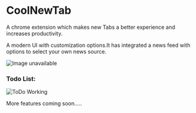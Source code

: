 # CoolNewTab


A chrome extension which makes new Tabs a better experience and increases productivity.

A modern UI with customization options.It has integrated a news feed with options to select your own news source.


![Image unavailable](https://github.com/rasikraj01/CoolNewTab/blob/master/assets/img/Screen%20Shot%202017-11-03%20at%209.23.54%20PM-min.png?raw=true)


### Todo List:

![ToDo Working](https://github.com/rasikraj01/CoolNewTab/blob/master/assets/img/ezgif-4-f655af0dff.gif)


More features coming soon.....
